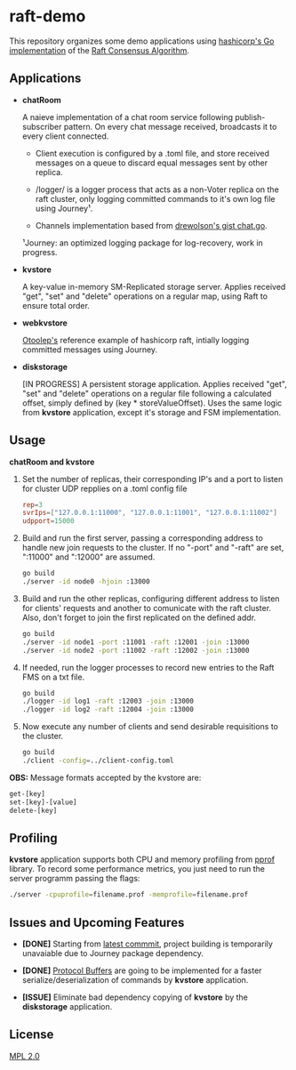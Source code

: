# raft-demo

This repository organizes some demo applications using [hashicorp's Go implementation](https://github.com/hashicorp/raft) of the [Raft Consensus Algorithm](https://raft.github.io).

## Applications

* **chatRoom**
	
	A naieve implementation of a chat room service following publish-subscriber pattern. On every chat message received, broadcasts it to every client connected.
	
	- Client execution is configured by a .toml file, and store received messages on a queue to discard equal messages sent by other replica.

	- /logger/ is a logger process that acts as a non-Voter replica on the raft cluster, only logging committed commands to it's own log file using Journey¹.

	- Channels implementation based from [drewolson's gist chat.go](https://gist.github.com/drewolson/3950226).
	
	¹Journey: an optimized logging package for log-recovery, work in progress.
  
* **kvstore**
	
	A key-value in-memory SM-Replicated storage server. Applies received "get", "set" and "delete" operations on a regular map, using Raft to ensure total order.

* **webkvstore**
	
	[Otoolep's](https://github.com/otoolep/hraftd) reference example of hashicorp raft, intially logging committed messages using Journey.

* **diskstorage**
	
	[IN PROGRESS] A persistent storage application. Applies received "get", "set" and "delete" operations on a regular file following a calculated offset, simply defined by (key * storeValueOffset). Uses the same logic from **kvstore** application, except it's storage and FSM implementation.

## Usage

**chatRoom and kvstore** 

1. Set the number of replicas, their corresponding IP's and a port to listen for cluster UDP repplies on a .toml config file

	```toml
	rep=3
	svrIps=["127.0.0.1:11000", "127.0.0.1:11001", "127.0.0.1:11002"]
	udpport=15000
	```

2. Build and run the first server, passing a corresponding address to handle new join requests to the cluster. If no "-port" and "-raft" are set, ":11000" and ":12000" are assumed.

	```bash
	go build
	./server -id node0 -hjoin :13000
	```

3. Build and run the other replicas, configuring different address to listen for clients' requests and another to comunicate with the raft cluster. Also, don't forget to join the first replicated on the defined addr.
	
	```bash
	go build
	./server -id node1 -port :11001 -raft :12001 -join :13000
	./server -id node2 -port :11002 -raft :12002 -join :13000
	```

4. If needed, run the logger processes to record new entries to the Raft FMS on a txt file.
	
	```bash
	go build
	./logger -id log1 -raft :12003 -join :13000
	./logger -id log2 -raft :12004 -join :13000
	```

5. Now execute any number of clients and send desirable requisitions to the cluster.

	```bash
	go build
	./client -config=../client-config.toml
	```

**OBS:** Message formats accepted by the kvstore are:

```bash
get-[key]
set-[key]-[value]
delete-[key]
``` 

## Profiling

**kvstore** application supports both CPU and memory profiling from [pprof](https://golang.org/pkg/runtime/pprof/) library. To record some performance metrics, you just need to run the server programm passing the flags:

```bash
./server -cpuprofile=filename.prof -memprofile=filename.prof
```

## Issues and Upcoming Features

* **[DONE]** Starting from [latest commmit](https://github.com/Lz-Gustavo/raft-demo/commit/f5d60037a364a8029bed4e3e84327b62a215ec45), project building is temporarily unavaiable due to Journey package dependency.

* **[DONE]** [Protocol Buffers](https://developers.google.com/protocol-buffers/) are going to be implemented for a faster serialize/deserialization of commands by **kvstore** application.

* **[ISSUE]** Eliminate bad dependency copying of **kvstore** by the **diskstorage** application.

## License
[MPL 2.0](https://www.mozilla.org/en-US/MPL/2.0/)